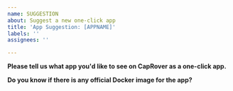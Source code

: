 ```yaml
---
name: SUGGESTION
about: Suggest a new one-click app
title: 'App Suggestion: [APPNAME]'
labels: ''
assignees: ''

---
```


**Please tell us what app you'd like to see on CapRover as a one-click app.**


**Do you know if there is any official Docker image for the app?**

